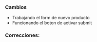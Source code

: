 <h3>Cambios</h3>
<ul>
    <li>Trabajando el form de nuevo producto</li>
    <li>Funcionando el boton de activar submit</li>
    
</ul>
<h3>Correcciones:</h3>
<ul>
</ul>